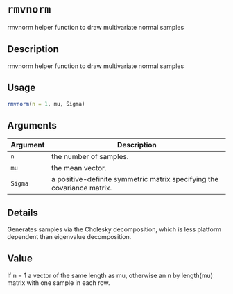 # `rmvnorm`

rmvnorm helper function to draw multivariate normal samples


## Description

rmvnorm helper function to draw multivariate normal samples


## Usage

```r
rmvnorm(n = 1, mu, Sigma)
```


## Arguments

Argument      |Description
------------- |----------------
`n`     |     the number of samples.
`mu`     |     the mean vector.
`Sigma`     |     a positive-definite symmetric matrix specifying the covariance matrix.


## Details

Generates samples via the Cholesky decomposition, which is less platform dependent than eigenvalue decomposition.


## Value

If n = 1 a vector of the same length as mu, otherwise an n by length(mu) matrix with one sample in each row.


